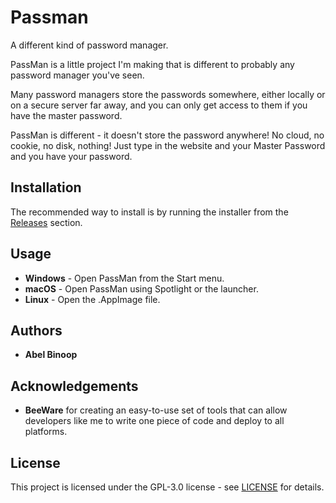 # Passman
A different kind of password manager.

PassMan is a little project I'm making that is different to probably any password manager you've seen.

Many password managers store the passwords somewhere, either locally or on a secure server far away, and you can only get access to them if you have the master password.

PassMan is different - it doesn't store the password anywhere! No cloud, no cookie, no disk, nothing! Just type in the website and your Master Password and you have your password.

## Installation
The recommended way to install is by running the installer from the [Releases](https://github.com/ProgrammAbel/PassMan/releases) section.

## Usage
* **Windows** - Open PassMan from the Start menu.
* **macOS** - Open PassMan using Spotlight or the launcher.
* **Linux** - Open the .AppImage file.

## Authors
* **Abel Binoop**

## Acknowledgements
* **BeeWare** for creating an easy-to-use set of tools that can allow developers like me to write one piece of code and deploy to all platforms.

## License
This project is licensed under the GPL-3.0 license - see [LICENSE](/LICENSE) for details.
